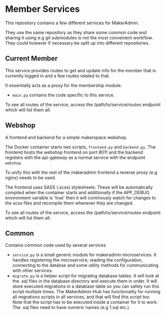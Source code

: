 Member Services
=======================

This repository contains a few different services for MakerAdmin.

They use the same repository as they share some common code and sharing it using e.g git submodules is not the most convenient workflow.
They could however if necessary be split up into different repositories.

Current Member
--------------
This service provides routes to get and update info for the member that is currently logged in and a few routes related to that.

It essentially acts as a proxy for the membership module.

- `main.py` contains the code specific to this service.

To see all routes of the service, access the /path/to/service/routes endpoint which will list them all.

Webshop
-------
A frontend and backend for a simple makerspace webshop.

The Docker container starts two scripts, `frontend.py` and `backend.py`.
The frontend hosts the webshop frontend on port 8011 and the backend registers with the
api-gateway as a normal service with the endpoint `webshop`.

To unify this with the rest of the makeradmin frontend a reverse proxy (e.g nginx) needs to be used.

The frontend uses SASS (.scss) stylesheets. These will be automatically compiled when the container starts and additionally if the APP_DEBUG environment variable is 'true' then it will continously watch for changes to the scss files and recompile them whenever they are changed.

To see all routes of the service, access the /path/to/service/routes endpoint which will list them all.

Common
------
Contains common code used by several services

- `service.py` is a small generic module for makeradmin microservices. It handles registering the microservice, reading the configuration, connecting to the databse and some utility methods for communicating with other services.
- `migrate.py` is a helper script for migrating database tables. It will look at the .sql files in the database directory and execute them in order. It will store executed migrations in a database table so you can safely run this script multiple times. The MakerAdmin-Hub has functionality for running all migrations scripts in all services, and that will find this script too. Note that the script has to be executed inside a container for it to work. The .sql files need to have numeric names (e.g 1.sql etc.).